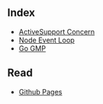 ## Index

* [ActiveSupport Concern](./mds/1433692800_ActiveSupport-Concern.md)
* [Node Event Loop](./mds/1520697600_Node-Event-Loop.md)
* [Go GMP](./mds/1575907200_Go-GMP.md)

## Read

* [Github Pages](https://jedhu0.github.io/blog/)
